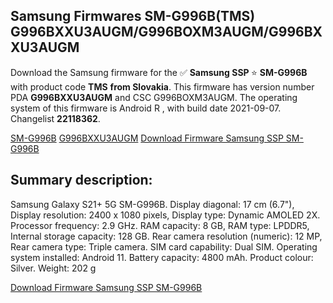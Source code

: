 <h2>Samsung Firmwares SM-G996B(TMS) G996BXXU3AUGM/G996BOXM3AUGM/G996BXXU3AUGM</h2>
Download the Samsung firmware for the ✅ <strong>Samsung SSP </strong> ⭐ <strong>SM-G996B</strong> with product code <strong>TMS</strong> <strong> from Slovakia</strong>. This firmware has version number PDA <strong>G996BXXU3AUGM</strong> and CSC G996BOXM3AUGM. The operating system of this firmware is Android R , with build date 2021-09-07. Changelist <strong>22118362</strong>.


[SM-G996B](https://samfirm.shop/samsung/model/SM-G996B)
[G996BXXU3AUGM](https://samfirm.shop/samsung/pda/G996BXXU3AUGM)
[Download Firmware Samsung SSP SM-G996B](https://samfirm.shop/samsung/firmware/453519)
<h2>Summary description:</h2>
<p>Samsung Galaxy S21+ 5G SM-G996B. Display diagonal: 17 cm (6.7"), Display resolution: 2400 x 1080 pixels, Display type: Dynamic AMOLED 2X. Processor frequency: 2.9 GHz. RAM capacity: 8 GB, RAM type: LPDDR5, Internal storage capacity: 128 GB. Rear camera resolution (numeric): 12 MP, Rear camera type: Triple camera. SIM card capability: Dual SIM. Operating system installed: Android 11. Battery capacity: 4800 mAh. Product colour: Silver. Weight: 202 g</p>


[Download Firmware Samsung SSP SM-G996B](https://samfirm.shop/samsung/firmware/453519)
